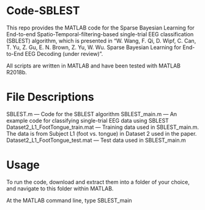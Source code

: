 # Code-SBLEST

This repo provides the MATLAB code for the Sparse Bayesian Learning for End-to-end Spatio-Temporal-filtering-based single-trial EEG
classification (SBLEST) algorithm, which is presented in “W. Wang, F. Qi, D. Wipf, C. Can, T. Yu, Z. Gu, E. N. Brown, Z. Yu, W. Wu. Sparse Bayesian Learning for End-to-End EEG Decoding (under review)”. 

All scripts are written in MATLAB and have been tested with MATLAB R2018b.

# File Descriptions

SBLEST.m            — Code for the SBLEST algorithm
SBLEST_main.m  — An example code for classifying single-trial EEG data using SBLEST
Dataset2_L1_FootTongue_train.mat — Training data used in SBLEST_main.m. The data is from Subject L1 (foot vs. tongue) in Dataset 2 used in the paper.
Dataset2_L1_FootTongue_test.mat —  Test data used in SBLEST_main.m

# Usage

To run the code, download and extract them into a folder of your choice, and navigate to this folder within MATLAB. 

At the MATLAB command line, type SBLEST_main
